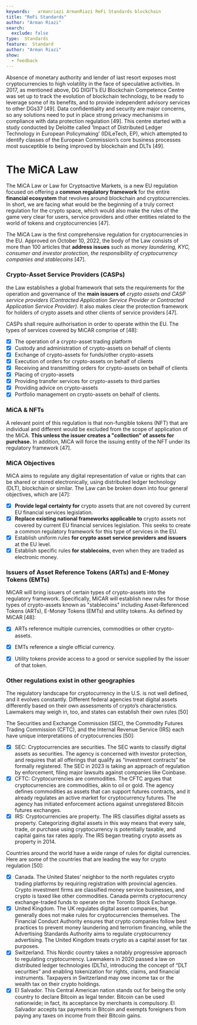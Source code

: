 ```yaml
---
keywords:   armanriazi ArmanRiazi ReFi Standards blockchain
title: "ReFi Standards"
author: "Arman Riazi"
search:
  exclude: false
type:  Standards
feature:  Standard
author: "Arman Riazi"
show:
  - feedback
---
```


Absence of monetary authority and lender of last resort exposes most cryptocurrencies to high volatility in the face of speculative activities.
In 2017, as mentioned above, DG DIGIT’s EU Blockchain Competence Centre was set up to track the evolution of blockchain technology, to be ready to leverage some of its benefits, and to provide independent advisory services to other DGs37 [49].
Data confidentiality and security are major concerns, so any solutions need to put in place strong privacy mechanisms in compliance with data protection regulation [49].
This centre started with a study conducted by Deloitte called ‘Impact of Distributed Ledger Technology in European Policymaking’ (IDiLeTech, EP), which attempted to identify classes of the European Commission’s core business processes most susceptible to being improved by blockchain and DLTs [49].

# The MiCA Law 

The MiCA Law or Law for Cryptoactive Markets, is a new EU regulation focused on offering a **common regulatory framework** for the entire **financial ecosystem** that revolves around blockchain and cryptocurrencies. In short, we are facing what would be the beginning of a truly correct regulation for the crypto space, which would also make the rules of the game very clear for users, service providers and other entities related to the world of tokens and cryptocurrencies [47].

The MiCA Law is the first comprehensive regulation for cryptocurrencies in the EU. Approved on October 10, 2022, the body of the Law consists of more than 100 articles that **address issues** such as *money laundering, KYC, consumer and investor protection, the responsibility of cryptocurrency companies and stablecoins* [47].

### Crypto-Asset Service Providers (CASPs)

the Law establishes a global framework that sets the requirements for the operation and governance of the **main issuers of** *crypto assets and CASP service providers (Contracted Application Service Provider or Contracted Application Service Provider)*. It also makes clear the protection framework for holders of crypto assets and other clients of service providers [47].

CASPs shall require authorisation in order to operate within the EU. The types of services covered by MiCAR comprise of [48]:

- [x] The operation of a crypto-asset trading platform
- [x] Custody and administration of crypto-assets on behalf of clients
- [x] Exchange of crypto-assets for funds/other crypto-assets
- [x] Execution of orders for crypto-assets on behalf of clients
- [x] Receiving and transmitting orders for crypto-assets on behalf of clients
- [x] Placing of crypto-assets
- [x] Providing transfer services for crypto-assets to third parties
- [x] Providing advice on crypto-assets
- [x] Portfolio management on crypto-assets on behalf of clients.

### MiCA & NFTs
A relevant point of this regulation is that non-fungible tokens (NFT) that are individual and different would be excluded from the scope of application of the MiCA. **This unless the issuer creates a "collection" of assets for purchase.** In addition, MiCA will force the issuing entity of the NFT under its regulatory framework [47].

### MiCA Objectives
MiCA aims to regulate any digital representation of value or rights that can be shared or stored electronically, using distributed ledger technology (DLT), blockchain or similar.
The Law can be broken down into four general objectives, which are [47]:

- [x] **Provide legal certainty for** crypto assets that are not covered by current EU financial services legislation.
- [x] **Replace existing national frameworks applicable to** crypto assets not covered by current EU financial services legislation. This seeks to create a common regulatory framework for this type of services in the EU.
- [x] Establish uniform rules **for crypto asset service providers and issuers** at the EU level.
- [x] Establish specific rules **for stablecoins**, even when they are traded as electronic money.

### Issuers of Asset Reference Tokens (ARTs) and E-Money Tokens (EMTs)

MiCAR will bring issuers of certain types of crypto-assets into the regulatory framework. Specifically, MiCAR will establish new rules for those types of crypto-assets known as "stablecoins" including Asset-Referenced Tokens (ARTs), E-Money Tokens (EMTs) and utility tokens.  As defined by MiCAR [48]:

- [x] ARTs reference multiple currencies, commodities or other crypto-assets.
- [x] EMTs reference a single official currency.
- [x] Utility tokens provide access to a good or service supplied by the issuer of that token.


### Other regulations exist in other geographies

The regulatory landscape for cryptocurrency in the U.S. is not well defined, and it evolves constantly. Different federal agencies treat digital assets differently based on their own assessments of crypto’s characteristics. Lawmakers may weigh in, too, and states can establish their own rules [50]

The Securities and Exchange Commission (SEC), the Commodity Futures Trading Commission (CFTC), and the Internal Revenue Service (IRS) each have unique interpretations of cryptocurrencies [50]:

- [x] SEC: Cryptocurrencies are securities. The SEC wants to classify digital assets as securities. The agency is concerned with investor protection, and requires that all offerings that qualify as “investment contracts” be formally registered. The SEC in 2023 is taking an approach of regulation by enforcement, filing major lawsuits against companies like Coinbase.
- [x] CFTC: Cryptocurrencies are commodities. The CFTC argues that cryptocurrencies are commodities, akin to oil or gold. The agency defines commodities as assets that can support futures contracts, and it already regulates an active market for cryptocurrency futures. The agency has initiated enforcement actions against unregistered Bitcoin futures exchanges.
- [x] IRS: Cryptocurrencies are property. The IRS classifies digital assets as property. Categorizing digital assets in this way means that every sale, trade, or purchase using cryptocurrency is potentially taxable, and capital gains tax rates apply. The IRS began treating crypto assets as property in 2014.

Countries around the world have a wide range of rules for digital currencies. Here are some of the countries that are leading the way for crypto regulation [50]:

- [x] Canada. The United States’ neighbor to the north regulates crypto trading platforms by requiring registration with provincial agencies. Crypto investment firms are classified money service businesses, and crypto is taxed like other commodities. Canada permits cryptocurrency exchange-traded funds to operate on the Toronto Stock Exchange.
- [x] United Kingdom. The UK regulates digital asset companies, but generally does not make rules for cryptocurrencies themselves. The Financial Conduct Authority ensures that crypto companies follow best practices to prevent money laundering and terrorism financing, while the Advertising Standards Authority aims to regulate cryptocurrency advertising. The United Kingdom treats crypto as a capital asset for tax purposes.
- [x] Switzerland. This Nordic country takes a notably progressive approach to regulating cryptocurrency. Lawmakers in 2020 passed a law on distributed ledger technologies (DLTs), introducing the concept of “DLT securities” and enabling tokenization for rights, claims, and financial instruments. Taxpayers in Switzerland may owe income tax or the wealth tax on their crypto holdings.
- [x] El Salvador. This Central American nation stands out for being the only country to declare Bitcoin as legal tender. Bitcoin can be used nationwide; in fact, its acceptance by merchants is compulsory. El Salvador accepts tax payments in Bitcoin and exempts foreigners from paying any taxes on income from their Bitcoin gains.